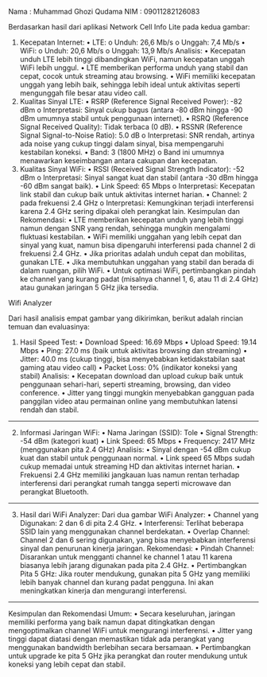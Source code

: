 Nama		: Muhammad Ghozi Qudama
NIM		: 09011282126083
  
Berdasarkan hasil dari aplikasi Network Cell Info Lite pada kedua gambar:
1. Kecepatan Internet:
•	LTE: 
o	Unduh: 26,6 Mb/s
o	Unggah: 7,4 Mb/s
•	WiFi: 
o	Unduh: 20,6 Mb/s
o	Unggah: 13,9 Mb/s
Analisis:
•	Kecepatan unduh LTE lebih tinggi dibandingkan WiFi, namun kecepatan unggah WiFi lebih unggul.
•	LTE memberikan performa unduh yang stabil dan cepat, cocok untuk streaming atau browsing.
•	WiFi memiliki kecepatan unggah yang lebih baik, sehingga lebih ideal untuk aktivitas seperti mengunggah file besar atau video call.
2. Kualitas Sinyal LTE:
•	RSRP (Reference Signal Received Power): -82 dBm 
o	Interpretasi: Sinyal cukup bagus (antara -80 dBm hingga -90 dBm umumnya stabil untuk penggunaan internet).
•	RSRQ (Reference Signal Received Quality): Tidak terbaca (0 dB).
•	RSSNR (Reference Signal Signal-to-Noise Ratio): 5.0 dB 
o	Interpretasi: SNR rendah, artinya ada noise yang cukup tinggi dalam sinyal, bisa mempengaruhi kestabilan koneksi.
•	Band: 3 (1800 MHz) 
o	Band ini umumnya menawarkan keseimbangan antara cakupan dan kecepatan.
3. Kualitas Sinyal WiFi:
•	RSSI (Received Signal Strength Indicator): -52 dBm 
o	Interpretasi: Sinyal sangat kuat dan stabil (antara -30 dBm hingga -60 dBm sangat baik).
•	Link Speed: 65 Mbps 
o	Interpretasi: Kecepatan link stabil dan cukup baik untuk aktivitas internet harian.
•	Channel: 2 pada frekuensi 2.4 GHz 
o	Interpretasi: Kemungkinan terjadi interferensi karena 2.4 GHz sering dipakai oleh perangkat lain.
Kesimpulan dan Rekomendasi:
•	LTE memberikan kecepatan unduh yang lebih tinggi namun dengan SNR yang rendah, sehingga mungkin mengalami fluktuasi kestabilan.
•	WiFi memiliki unggahan yang lebih cepat dan sinyal yang kuat, namun bisa dipengaruhi interferensi pada channel 2 di frekuensi 2.4 GHz.
•	Jika prioritas adalah unduh cepat dan mobilitas, gunakan LTE.
•	Jika membutuhkan unggahan yang stabil dan berada di dalam ruangan, pilih WiFi.
•	Untuk optimasi WiFi, pertimbangkan pindah ke channel yang kurang padat (misalnya channel 1, 6, atau 11 di 2.4 GHz) atau gunakan jaringan 5 GHz jika tersedia.





Wifi Analyzer
  
Dari hasil analisis empat gambar yang dikirimkan, berikut adalah rincian temuan dan evaluasinya:
1. Hasil Speed Test:
•	Download Speed: 16.69 Mbps
•	Upload Speed: 19.14 Mbps
•	Ping: 27.0 ms (baik untuk aktivitas browsing dan streaming)
•	Jitter: 40.0 ms (cukup tinggi, bisa menyebabkan ketidakstabilan saat gaming atau video call)
•	Packet Loss: 0% (indikator koneksi yang stabil)
Analisis:
•	Kecepatan download dan upload cukup baik untuk penggunaan sehari-hari, seperti streaming, browsing, dan video conference.
•	Jitter yang tinggi mungkin menyebabkan gangguan pada panggilan video atau permainan online yang membutuhkan latensi rendah dan stabil.
________________________________________
2. Informasi Jaringan WiFi:
•	Nama Jaringan (SSID): Tole
•	Signal Strength: -54 dBm (kategori kuat)
•	Link Speed: 65 Mbps
•	Frequency: 2417 MHz (menggunakan pita 2.4 GHz)
Analisis:
•	Sinyal dengan -54 dBm cukup kuat dan stabil untuk penggunaan normal.
•	Link speed 65 Mbps sudah cukup memadai untuk streaming HD dan aktivitas internet harian.
•	Frekuensi 2.4 GHz memiliki jangkauan luas namun rentan terhadap interferensi dari perangkat rumah tangga seperti microwave dan perangkat Bluetooth.
________________________________________
3. Hasil dari WiFi Analyzer:
Dari dua gambar WiFi Analyzer:
•	Channel yang Digunakan: 2 dan 6 di pita 2.4 GHz.
•	Interferensi: Terlihat beberapa SSID lain yang menggunakan channel berdekatan.
•	Overlap Channel: Channel 2 dan 6 sering digunakan, yang bisa menyebabkan interferensi sinyal dan penurunan kinerja jaringan.
Rekomendasi:
•	Pindah Channel: Disarankan untuk mengganti channel ke channel 1 atau 11 karena biasanya lebih jarang digunakan pada pita 2.4 GHz.
•	Pertimbangkan Pita 5 GHz: Jika router mendukung, gunakan pita 5 GHz yang memiliki lebih banyak channel dan kurang padat pengguna. Ini akan meningkatkan kinerja dan mengurangi interferensi.
________________________________________
Kesimpulan dan Rekomendasi Umum:
•	Secara keseluruhan, jaringan memiliki performa yang baik namun dapat ditingkatkan dengan mengoptimalkan channel WiFi untuk mengurangi interferensi.
•	Jitter yang tinggi dapat diatasi dengan memastikan tidak ada perangkat yang menggunakan bandwidth berlebihan secara bersamaan.
•	Pertimbangkan untuk upgrade ke pita 5 GHz jika perangkat dan router mendukung untuk koneksi yang lebih cepat dan stabil.

